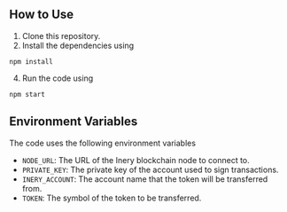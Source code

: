 ##  How to Use

1. Clone this repository.
2. Install the dependencies using

```shell
npm install
```

4. Run the code using 

```shell
npm start
```


##  Environment Variables

The code uses the following environment variables

- `NODE_URL`: The URL of the Inery blockchain node to connect to.
- `PRIVATE_KEY`: The private key of the account used to sign transactions.
- `INERY_ACCOUNT`: The account name that the token will be transferred from.
- `TOKEN`: The symbol of the token to be transferred.
